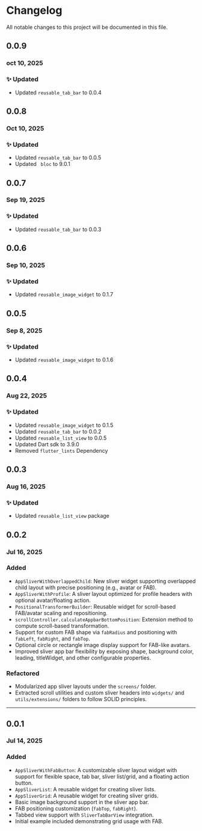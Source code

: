 # Changelog

All notable changes to this project will be documented in this file.

## 0.0.9

### oct 10, 2025

### ✨ Updated

- Updated `reusable_tab_bar` to 0.0.4

## 0.0.8

### Oct 10, 2025

### ✨ Updated

- Updated `reusable_tab_bar` to 0.0.5
- Updated ` bloc` to 9.0.1

## 0.0.7

### Sep 19, 2025

### ✨ Updated

- Updated `reusable_tab_bar` to 0.0.3

## 0.0.6

### Sep 10, 2025

### ✨ Updated

- Updated `reusable_image_widget` to 0.1.7

## 0.0.5

### Sep 8, 2025

### ✨ Updated

- Updated `reusable_image_widget` to 0.1.6

## 0.0.4

### Aug 22, 2025

### ✨ Updated

- Updated `reusable_image_widget` to 0.1.5
- Updated `reusable_tab_bar` to 0.0.2
- Updated `reusable_list_view` to 0.0.5
- Updated Dart sdk to 3.9.0
- Removed `flutter_lints` Dependency

## 0.0.3

### Aug 16, 2025

### ✨ Updated

- Updated `reusable_list_view` package

## 0.0.2

### Jul 16, 2025

### Added

- `AppSliverWithOverlappedChild`: New sliver widget supporting overlapped child layout with precise positioning (e.g.,
  avatar or FAB).
- `AppSliverWithProfile`: A sliver layout optimized for profile headers with optional avatar/floating action.
- `PositionalTransformerBuilder`: Reusable widget for scroll-based FAB/avatar scaling and repositioning.
- `scrollController.calculateAppbarBottomPosition`: Extension method to compute scroll-based transformation.
- Support for custom FAB shape via `fabRadius` and positioning with `fabLeft`, `fabRight`, and `fabTop`.
- Optional circle or rectangle image display support for FAB-like avatars.
- Improved sliver app bar flexibility by exposing shape, background color, leading, titleWidget, and other configurable
  properties.

### Refactored

- Modularized app sliver layouts under the `screens/` folder.
- Extracted scroll utilities and custom sliver headers into `widgets/` and `utils/extensions/` folders to follow SOLID
  principles.

---

## 0.0.1

### Jul 14, 2025

### Added

- `AppSliverWithFabButton`: A customizable sliver layout widget with support for flexible space, tab bar, sliver
  list/grid, and a floating action button.
- `AppSliverList`: A reusable widget for creating sliver lists.
- `AppSliverGrid`: A reusable widget for creating sliver grids.
- Basic image background support in the sliver app bar.
- FAB positioning customization (`fabTop`, `fabRight`).
- Tabbed view support with `SliverTabBarView` integration.
- Initial example included demonstrating grid usage with FAB.

